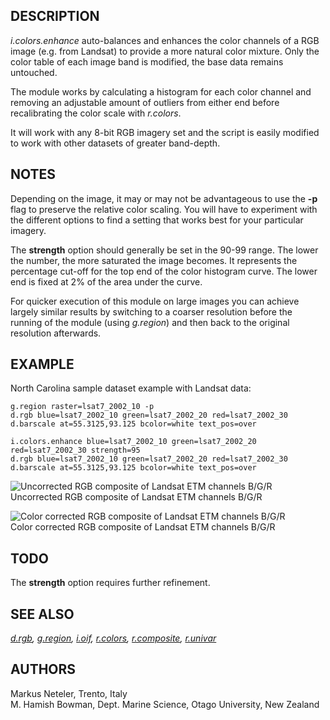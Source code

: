 ## DESCRIPTION

*i.colors.enhance* auto-balances and enhances the color channels of a
RGB image (e.g. from Landsat) to provide a more natural color mixture.
Only the color table of each image band is modified, the base data
remains untouched.

The module works by calculating a histogram for each color channel and
removing an adjustable amount of outliers from either end before
recalibrating the color scale with *r.colors*.

It will work with any 8-bit RGB imagery set and the script is easily
modified to work with other datasets of greater band-depth.

## NOTES

Depending on the image, it may or may not be advantageous to use the
**-p** flag to preserve the relative color scaling. You will have to
experiment with the different options to find a setting that works best
for your particular imagery.

The **strength** option should generally be set in the 90-99 range. The
lower the number, the more saturated the image becomes. It represents
the percentage cut-off for the top end of the color histogram curve. The
lower end is fixed at 2% of the area under the curve.

For quicker execution of this module on large images you can achieve
largely similar results by switching to a coarser resolution before the
running of the module (using *g.region*) and then back to the original
resolution afterwards.

## EXAMPLE

North Carolina sample dataset example with Landsat data:

```
g.region raster=lsat7_2002_10 -p
d.rgb blue=lsat7_2002_10 green=lsat7_2002_20 red=lsat7_2002_30
d.barscale at=55.3125,93.125 bcolor=white text_pos=over

i.colors.enhance blue=lsat7_2002_10 green=lsat7_2002_20 red=lsat7_2002_30 strength=95
d.rgb blue=lsat7_2002_10 green=lsat7_2002_20 red=lsat7_2002_30
d.barscale at=55.3125,93.125 bcolor=white text_pos=over
```

![Uncorrected RGB composite of Landsat ETM channels
B/G/R](i_colors_enhance_uncorrected.jpg)\
Uncorrected RGB composite of Landsat ETM channels B/G/R

![Color corrected RGB composite of Landsat ETM channels
B/G/R](i_colors_enhance_corrected.jpg)\
Color corrected RGB composite of Landsat ETM channels B/G/R

## TODO

The **strength** option requires further refinement.

## SEE ALSO

*[d.rgb](d.rgb.html), [g.region](g.region.html), [i.oif](i.oif.html),
[r.colors](r.colors.html), [r.composite](r.composite.html),
[r.univar](r.univar.html)*

## AUTHORS

Markus Neteler, Trento, Italy\
M. Hamish Bowman, Dept. Marine Science, Otago University, New Zealand
